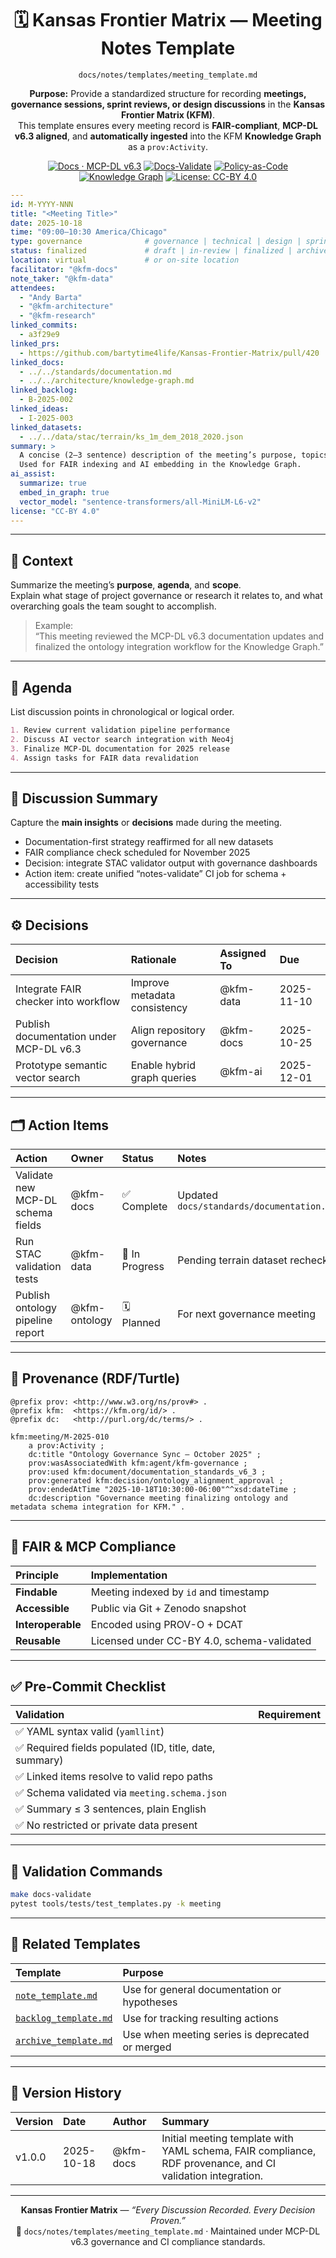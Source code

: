 <div align="center">

# 🗓️ Kansas Frontier Matrix — **Meeting Notes Template**  
`docs/notes/templates/meeting_template.md`

**Purpose:** Provide a standardized structure for recording **meetings, governance sessions, sprint reviews, or design discussions** in the **Kansas Frontier Matrix (KFM)**.  
This template ensures every meeting record is **FAIR-compliant**, **MCP-DL v6.3 aligned**, and **automatically ingested** into the KFM **Knowledge Graph** as a `prov:Activity`.

[![Docs · MCP-DL v6.3](https://img.shields.io/badge/Docs-MCP--DL%20v6.3-blue)](../../standards/documentation.md)
[![Docs-Validate](https://img.shields.io/badge/docs-validated-brightgreen?logo=github)](../../../.github/workflows/docs-validate.yml)
[![Policy-as-Code](https://img.shields.io/badge/policy-OPA%2FConftest-purple)](../../../.github/workflows/policy-check.yml)
[![Knowledge Graph](https://img.shields.io/badge/Linked-Knowledge%20Graph-green)](../../architecture/knowledge-graph.md)
[![License: CC-BY 4.0](https://img.shields.io/badge/License-CC--BY%204.0-green)](../../../LICENSE)

</div>

```yaml
---
id: M-YYYY-NNN
title: "<Meeting Title>"
date: 2025-10-18
time: "09:00–10:30 America/Chicago"
type: governance              # governance | technical | design | sprint | research
status: finalized             # draft | in-review | finalized | archived
location: virtual             # or on-site location
facilitator: "@kfm-docs"
note_taker: "@kfm-data"
attendees:
  - "Andy Barta"
  - "@kfm-architecture"
  - "@kfm-research"
linked_commits:
  - a3f29e9
linked_prs:
  - https://github.com/bartytime4life/Kansas-Frontier-Matrix/pull/420
linked_docs:
  - ../../standards/documentation.md
  - ../../architecture/knowledge-graph.md
linked_backlog:
  - B-2025-002
linked_ideas:
  - I-2025-003
linked_datasets:
  - ../../data/stac/terrain/ks_1m_dem_2018_2020.json
summary: >
  A concise (2–3 sentence) description of the meeting’s purpose, topics, and outcomes.
  Used for FAIR indexing and AI embedding in the Knowledge Graph.
ai_assist:
  summarize: true
  embed_in_graph: true
  vector_model: "sentence-transformers/all-MiniLM-L6-v2"
license: "CC-BY 4.0"
---
```

---

## 🧭 Context

Summarize the meeting’s **purpose**, **agenda**, and **scope**.  
Explain what stage of project governance or research it relates to, and what overarching goals the team sought to accomplish.

> Example:  
> “This meeting reviewed the MCP-DL v6.3 documentation updates and finalized the ontology integration workflow for the Knowledge Graph.”

---

## 🧩 Agenda

List discussion points in chronological or logical order.

```markdown
1. Review current validation pipeline performance
2. Discuss AI vector search integration with Neo4j
3. Finalize MCP-DL documentation for 2025 release
4. Assign tasks for FAIR data revalidation
```

---

## 🧠 Discussion Summary

Capture the **main insights** or **decisions** made during the meeting.

- Documentation-first strategy reaffirmed for all new datasets  
- FAIR compliance check scheduled for November 2025  
- Decision: integrate STAC validator output with governance dashboards  
- Action item: create unified “notes-validate” CI job for schema + accessibility tests

---

## ⚙️ Decisions

| Decision | Rationale | Assigned To | Due |
| :-- | :-- | :-- | :-- |
| Integrate FAIR checker into workflow | Improve metadata consistency | @kfm-data | 2025-11-10 |
| Publish documentation under MCP-DL v6.3 | Align repository governance | @kfm-docs | 2025-10-25 |
| Prototype semantic vector search | Enable hybrid graph queries | @kfm-ai | 2025-12-01 |

---

## 🗂️ Action Items

| Action | Owner | Status | Notes |
| :-- | :-- | :-- | :-- |
| Validate new MCP-DL schema fields | @kfm-docs | ✅ Complete | Updated `docs/standards/documentation.md` |
| Run STAC validation tests | @kfm-data | 🔄 In Progress | Pending terrain dataset recheck |
| Publish ontology pipeline report | @kfm-ontology | 🗓️ Planned | For next governance meeting |

---

## 🧾 Provenance (RDF/Turtle)

```turtle
@prefix prov: <http://www.w3.org/ns/prov#> .
@prefix kfm:  <https://kfm.org/id/> .
@prefix dc:   <http://purl.org/dc/terms/> .

kfm:meeting/M-2025-010
    a prov:Activity ;
    dc:title "Ontology Governance Sync — October 2025" ;
    prov:wasAssociatedWith kfm:agent/kfm-governance ;
    prov:used kfm:document/documentation_standards_v6_3 ;
    prov:generated kfm:decision/ontology_alignment_approval ;
    prov:endedAtTime "2025-10-18T10:30:00-06:00"^^xsd:dateTime ;
    dc:description "Governance meeting finalizing ontology and metadata schema integration for KFM." .
```

---

## 📜 FAIR & MCP Compliance

| Principle | Implementation |
| :-- | :-- |
| **Findable** | Meeting indexed by `id` and timestamp |
| **Accessible** | Public via Git + Zenodo snapshot |
| **Interoperable** | Encoded using PROV-O + DCAT |
| **Reusable** | Licensed under CC-BY 4.0, schema-validated |

---

## ✅ Pre-Commit Checklist

| Validation | Requirement |
| :-- | :-- |
| ✅ YAML syntax valid (`yamllint`) |
| ✅ Required fields populated (ID, title, date, summary) |
| ✅ Linked items resolve to valid repo paths |
| ✅ Schema validated via `meeting.schema.json` |
| ✅ Summary ≤ 3 sentences, plain English |
| ✅ No restricted or private data present |

---

## 🤖 Validation Commands

```bash
make docs-validate
pytest tools/tests/test_templates.py -k meeting
```

---

## 📎 Related Templates

| Template | Purpose |
| :-- | :-- |
| [`note_template.md`](note_template.md) | Use for general documentation or hypotheses |
| [`backlog_template.md`](backlog_template.md) | Use for tracking resulting actions |
| [`archive_template.md`](archive_template.md) | Use when meeting series is deprecated or merged |

---

## 📅 Version History

| Version | Date | Author | Summary |
| :-- | :-- | :-- | :-- |
| v1.0.0 | 2025-10-18 | @kfm-docs | Initial meeting template with YAML schema, FAIR compliance, RDF provenance, and CI validation integration. |

---

<div align="center">

**Kansas Frontier Matrix** — *“Every Discussion Recorded. Every Decision Proven.”*  
📍 `docs/notes/templates/meeting_template.md` · Maintained under MCP-DL v6.3 governance and CI compliance standards.

</div>
